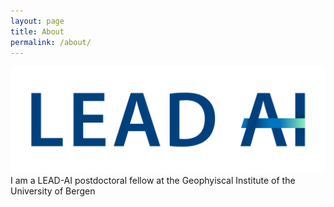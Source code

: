```yaml
---
layout: page
title: About
permalink: /about/
---
```


![image](files/Lead_AI_logo_Lead_AI_logo_color.svg)
I am a LEAD-AI postdoctoral fellow at the Geophyiscal Institute of the University of Bergen
